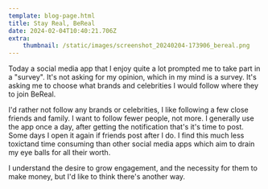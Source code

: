 ```yaml
---
template: blog-page.html
title: Stay Real, BeReal
date: 2024-02-04T10:40:21.706Z
extra:
    thumbnail: /static/images/screenshot_20240204-173906_bereal.png
---
```

Today a social media app that I enjoy quite a lot prompted me to take part in a "survey". It's not asking for my opinion, which in my mind is a survey. It's asking me to choose what brands and celebrities I would follow where they to join BeReal.

I'd rather not follow any brands or celebrities, I like following a few close friends and family. I want to follow fewer people, not more. I generally use the app once a day, after getting the notification that's it's time to post. Some days I open it again if friends post after I do. I find this much less toxictand time consuming than other social media apps which aim to drain my eye balls for all their worth.

 I understand the desire to grow engagement, and the necessity for them to make money, but I'd like to think there's another way.

